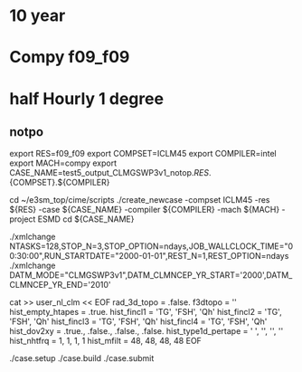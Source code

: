 # 10 year

# Compy  f09_f09
# half Hourly 1 degree
## notpo
export RES=f09_f09
export COMPSET=ICLM45
export COMPILER=intel
export MACH=compy
export CASE_NAME=test5_output_CLMGSWP3v1_notop.${RES}.${COMPSET}.${COMPILER}

cd ~/e3sm_top/cime/scripts
./create_newcase -compset ICLM45 -res ${RES} -case ${CASE_NAME} -compiler ${COMPILER} -mach ${MACH} -project ESMD
cd ${CASE_NAME}

./xmlchange NTASKS=128,STOP_N=3,STOP_OPTION=ndays,JOB_WALLCLOCK_TIME="00:30:00",RUN_STARTDATE="2000-01-01",REST_N=1,REST_OPTION=ndays
./xmlchange DATM_MODE="CLMGSWP3v1",DATM_CLMNCEP_YR_START='2000',DATM_CLMNCEP_YR_END='2010'

cat >> user_nl_clm << EOF
rad_3d_topo = .false.
f3dtopo = ''
hist_empty_htapes = .true.
hist_fincl1 = 'TG', 'FSH', 'Qh'
hist_fincl2 = 'TG', 'FSH', 'Qh'
hist_fincl3 = 'TG', 'FSH', 'Qh'
hist_fincl4 = 'TG', 'FSH', 'Qh'
hist_dov2xy = .true., .false., .false., .false.
hist_type1d_pertape = ' ', '', '', ''
hist_nhtfrq = 1, 1, 1, 1
hist_mfilt  = 48, 48, 48, 48
EOF

./case.setup
./case.build
./case.submit
